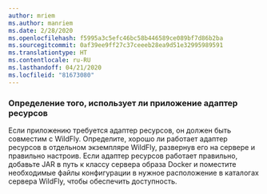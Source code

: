 ```yaml
---
author: mriem
ms.author: manriem
ms.date: 2/28/2020
ms.openlocfilehash: f5995a3c5efc46bc58b446589ce089bf7d86b2ba
ms.sourcegitcommit: 0af39ee9ff27c37ceeeb28ea9d51e32995989591
ms.translationtype: HT
ms.contentlocale: ru-RU
ms.lasthandoff: 04/21/2020
ms.locfileid: "81673080"
---
```

### <a name="determine-whether-your-application-uses-a-resource-adapter"></a>Определение того, использует ли приложение адаптер ресурсов

Если приложению требуется адаптер ресурсов, он должен быть совместим с WildFly. Определите, хорошо ли работает адаптер ресурсов в отдельном экземпляре WildFly, развернув его на сервере и правильно настроив. Если адаптер ресурсов работает правильно, добавьте JAR в путь к классу сервера образа Docker и поместите необходимые файлы конфигурации в нужное расположение в каталогах сервера WildFly, чтобы обеспечить доступность.
